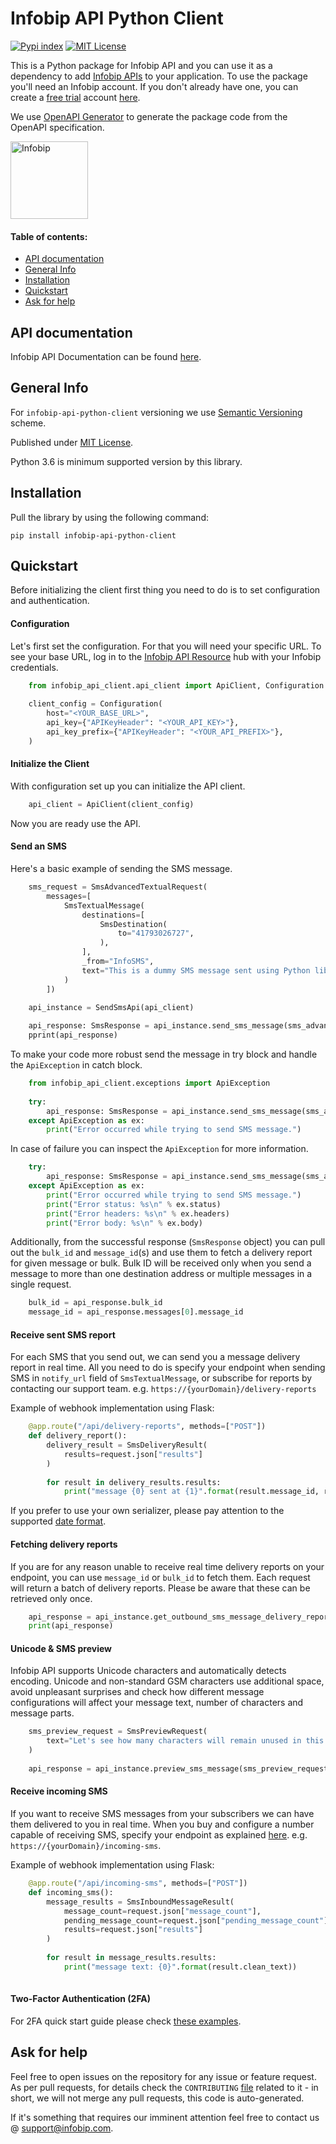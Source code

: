 # Infobip API Python Client

[![Pypi index](https://badgen.net/pypi/v/infobip-api-python-client)](https://pypi.org/project/infobip-api-python-client/)
[![MIT License](https://badgen.net/github/license/infobip/infobip-api-python-client)](https://opensource.org/licenses/MIT)

This is a Python package for Infobip API and you can use it as a dependency to add [Infobip APIs][apidocs] to your application.
To use the package you'll need an Infobip account. If you don't already have one, you can create a [free trial][freetrial] account [here][signup].

We use [OpenAPI Generator](https://openapi-generator.tech/) to generate the package code from the OpenAPI specification.

<img src="https://udesigncss.com/wp-content/uploads/2020/01/Infobip-logo-transparent.png" height="124px" alt="Infobip" />

#### Table of contents:
* [API documentation](#documentation)
* [General Info](#general-info)
* [Installation](#installation)
* [Quickstart](#quickstart)
* [Ask for help](#ask-for-help)

## API documentation

Infobip API Documentation can be found [here][apidocs].

## General Info
For `infobip-api-python-client` versioning we use [Semantic Versioning][semver] scheme.

Published under [MIT License][license].

Python 3.6 is minimum supported version by this library.

## Installation
Pull the library by using the following command:
```shell
pip install infobip-api-python-client
```

## Quickstart

Before initializing the client first thing you need to do is to set configuration and authentication.

#### Configuration

Let's first set the configuration. For that you will need your specific URL. 
To see your base URL, log in to the [Infobip API Resource][apidocs] hub with your Infobip credentials.
```python
    from infobip_api_client.api_client import ApiClient, Configuration
    
    client_config = Configuration(
        host="<YOUR_BASE_URL>",
        api_key={"APIKeyHeader": "<YOUR_API_KEY>"},
        api_key_prefix={"APIKeyHeader": "<YOUR_API_PREFIX>"},
    )
```

#### Initialize the Client

With configuration set up you can initialize the API client.
```python
	api_client = ApiClient(client_config)
```

Now you are ready use the API.

#### Send an SMS
Here's a basic example of sending the SMS message.

```python
    sms_request = SmsAdvancedTextualRequest(
        messages=[
            SmsTextualMessage(
                destinations=[
                    SmsDestination(
                        to="41793026727",
                    ),
                ],
                _from="InfoSMS",
                text="This is a dummy SMS message sent using Python library",
            )
        ])
        
    api_instance = SendSmsApi(api_client)

    api_response: SmsResponse = api_instance.send_sms_message(sms_advanced_textual_request=sms_request)
    pprint(api_response)
```

To make your code more robust send the message in try block and handle the `ApiException` in catch block.
```python
    from infobip_api_client.exceptions import ApiException
    
    try:
        api_response: SmsResponse = api_instance.send_sms_message(sms_advanced_textual_request=sms_request)
    except ApiException as ex:
        print("Error occurred while trying to send SMS message.")
```

In case of failure you can inspect the `ApiException` for more information.
```python
    try:
        api_response: SmsResponse = api_instance.send_sms_message(sms_advanced_binary_request=sms_advanced_binary_request)
    except ApiException as ex:
        print("Error occurred while trying to send SMS message.")
        print("Error status: %s\n" % ex.status)
        print("Error headers: %s\n" % ex.headers)
        print("Error body: %s\n" % ex.body)
```

Additionally, from the successful response (`SmsResponse` object) you can pull out the `bulk_id` and `message_id`(s) and use them to fetch a delivery report for given message or bulk.
Bulk ID will be received only when you send a message to more than one destination address or multiple messages in a single request.

```python
    bulk_id = api_response.bulk_id
    message_id = api_response.messages[0].message_id
```

#### Receive sent SMS report
For each SMS that you send out, we can send you a message delivery report in real time. All you need to do is specify your endpoint when sending SMS in `notify_url` field of `SmsTextualMessage`, or subscribe for reports by contacting our support team.
e.g. `https://{yourDomain}/delivery-reports`

Example of webhook implementation using Flask:

```python
    @app.route("/api/delivery-reports", methods=["POST"])
    def delivery_report():
        delivery_result = SmsDeliveryResult(
            results=request.json["results"]
        )
        
        for result in delivery_results.results:
            print("message {0} sent at {1}".format(result.message_id, result.sent_at))
```
If you prefer to use your own serializer, please pay attention to the supported [date format](https://www.infobip.com/docs/essentials/integration-best-practices#date-formats).

#### Fetching delivery reports
If you are for any reason unable to receive real time delivery reports on your endpoint, you can use `message_id` or `bulk_id` to fetch them.
Each request will return a batch of delivery reports. Please be aware that these can be retrieved only once.

```python
    api_response = api_instance.get_outbound_sms_message_delivery_reports(bulk_id=bulk_id, message_id=message_id, limit=2)
    print(api_response)
```

#### Unicode & SMS preview
Infobip API supports Unicode characters and automatically detects encoding. Unicode and non-standard GSM characters use additional space, avoid unpleasant surprises and check how different message configurations will affect your message text, number of characters and message parts.

```python
    sms_preview_request = SmsPreviewRequest(
        text="Let's see how many characters will remain unused in this message."
    )
    
    api_response = api_instance.preview_sms_message(sms_preview_request=sms_preview_request)
```

#### Receive incoming SMS
If you want to receive SMS messages from your subscribers we can have them delivered to you in real time. When you buy and configure a number capable of receiving SMS, specify your endpoint as explained [here](https://www.infobip.com/docs/api#channels/sms/receive-inbound-sms-messages).
e.g. `https://{yourDomain}/incoming-sms`.

Example of webhook implementation using Flask:

```python
    @app.route("/api/incoming-sms", methods=["POST"])
    def incoming_sms():
        message_results = SmsInboundMessageResult(
            message_count=request.json["message_count"],
            pending_message_count=request.json["pending_message_count"],
            results=request.json["results"]
        )
        
        for result in message_results.results:
            print("message text: {0}".format(result.clean_text))
        
```
#### Two-Factor Authentication (2FA)
For 2FA quick start guide please check [these examples](two-factor-authentication.md).

## Ask for help

Feel free to open issues on the repository for any issue or feature request. As per pull requests, for details check the `CONTRIBUTING` [file][contributing] related to it - in short, we will not merge any pull requests, this code is auto-generated.

If it's something that requires our imminent attention feel free to contact us @ [support@infobip.com](mailto:support@infobip.com).

[apidocs]: https://www.infobip.com/docs/api
[freetrial]: https://www.infobip.com/docs/freetrial
[signup]: https://www.infobip.com/signup
[semver]: https://semver.org
[license]: LICENSE
[contributing]: CONTRIBUTING.md
